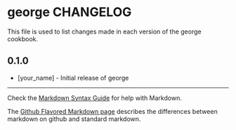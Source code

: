 george CHANGELOG
================

This file is used to list changes made in each version of the george cookbook.

0.1.0
-----
- [your_name] - Initial release of george

- - -
Check the [Markdown Syntax Guide](http://daringfireball.net/projects/markdown/syntax) for help with Markdown.

The [Github Flavored Markdown page](http://github.github.com/github-flavored-markdown/) describes the differences between markdown on github and standard markdown.
